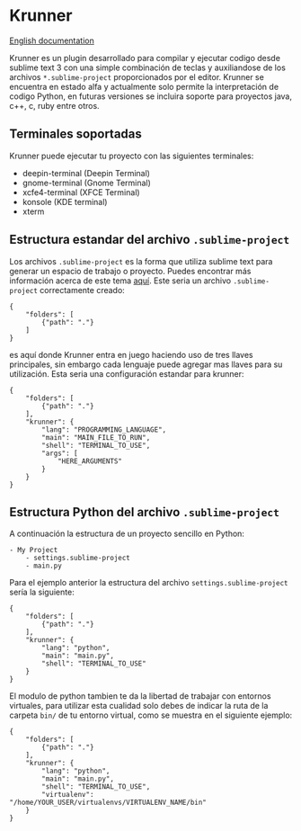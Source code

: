 # Krunner

[English documentation](https://github.com/kershingf/krunner/blob/master/README_en.md)

Krunner es un plugin desarrollado para compilar y ejecutar codigo desde sublime text 3 con una simple combinación de teclas y auxiliandose de los archivos `*.sublime-project` proporcionados por el editor.
Krunner se encuentra en estado alfa y actualmente solo permite la interpretación de codigo Python, en futuras versiones se incluira soporte para proyectos java, c++, c, ruby entre otros.

## Terminales soportadas
Krunner puede ejecutar tu proyecto con las siguientes terminales:

 - deepin-terminal (Deepin Terminal)
 - gnome-terminal (Gnome Terminal)
 - xcfe4-terminal (XFCE Terminal)
 - konsole (KDE terminal)
 - xterm

## Estructura estandar del archivo `.sublime-project`
Los archivos `.sublime-project` es la forma que utiliza sublime text para generar un espacio de trabajo o proyecto. Puedes encontrar más información acerca de este tema [aquí](https://www.sublimetext.com/docs/3/projects.html). Este seria un archivo `.sublime-project` correctamente creado:

    {
		"folders": [
			{"path": "."}
		]
	}
es aquí donde Krunner entra en juego haciendo uso de tres llaves principales,
sin embargo cada lenguaje puede agregar mas llaves para su utilización. Esta seria una configuración estandar para krunner:

    {
		"folders": [
			{"path": "."}
	    ],
	    "krunner": {
		    "lang": "PROGRAMMING_LANGUAGE",
		    "main": "MAIN_FILE_TO_RUN",
		    "shell": "TERMINAL_TO_USE",
		    "args": [
		    	"HERE_ARGUMENTS"
		    }
	    }
	}

## Estructura Python del archivo `.sublime-project`
A continuación la estructura de un proyecto sencillo en Python:

    - My Project
	    - settings.sublime-project
	    - main.py
Para el ejemplo anterior la estructura del archivo `settings.sublime-project` sería la siguiente:

    {
		"folders": [
			{"path": "."}
	    ],
	    "krunner": {
		    "lang": "python",
		    "main": "main.py",
		    "shell": "TERMINAL_TO_USE"
	    }
    }
El modulo de python tambien te da la libertad de trabajar con entornos virtuales, para utilizar esta cualidad solo debes de indicar la ruta de la carpeta `bin/` de tu entorno virtual, como se muestra en el siguiente ejemplo:

    {
		"folders": [
			{"path": "."}
	    ],
	    "krunner": {
		    "lang": "python",
		    "main": "main.py",
		    "shell": "TERMINAL_TO_USE",
		    "virtualenv": "/home/YOUR_USER/virtualenvs/VIRTUALENV_NAME/bin"
	    }
    }
